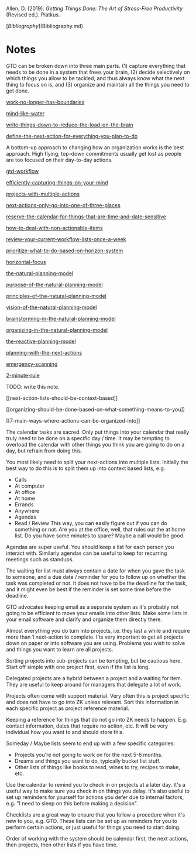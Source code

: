 Allen, D. (2019). _Getting Things Done: The Art of Stress-Free Productivity_ (Revised ed.). Piatkus.

[$Bibliography]($Bibliography.md)

# Notes

GTD can be broken down into three main parts. (1) capture everything that needs to be done in a system that frees your brain, (2) decide selectively on which things you allow to be tackled, and thus always know what the next thing to focus on is, and (3) organize and maintain all the things you need to get done.

[work-no-longer-has-boundaries](work-no-longer-has-boundaries.md)

[mind-like-water](mind-like-water.md)

[write-things-down-to-reduce-the-load-on-the-brain](write-things-down-to-reduce-the-load-on-the-brain.md)

[define-the-next-action-for-everything-you-plan-to-do](define-the-next-action-for-everything-you-plan-to-do.md)

A bottom-up approach to changing how an organization works is the best approach. High flying, top-down commitments usually get lost as people are too focused on their day-to-day actions.

[gtd-workflow](gtd-workflow.md)

[efficiently-capturing-things-on-your-mind](efficiently-capturing-things-on-your-mind.md)

[projects-with-multiple-actions](projects-with-multiple-actions.md)

[next-actions-only-go-into-one-of-three-places](next-actions-only-go-into-one-of-three-places.md)

[reserve-the-calendar-for-things-that-are-time-and-date-sensitive](reserve-the-calendar-for-things-that-are-time-and-date-sensitive.md)

[how-to-deal-with-non-actionable-items](how-to-deal-with-non-actionable-items.md)

[review-your-current-workflow-lists-once-a-week](review-your-current-workflow-lists-once-a-week.md)

[prioritize-what-to-do-based-on-horizon-system](prioritize-what-to-do-based-on-horizon-system.md)

[horizontal-focus](horizontal-focus.md)

[the-natural-planning-model](the-natural-planning-model.md)

[purpose-of-the-natural-planning-model](purpose-of-the-natural-planning-model.md)

[principles-of-the-natural-planning-model](principles-of-the-natural-planning-model.md)

[vision-of-the-natural-planning-model](vision-of-the-natural-planning-model.md)

[brainstorming-in-the-natural-planning-model](brainstorming-in-the-natural-planning-model.md)

[organizing-in-the-natural-planning-model](organizing-in-the-natural-planning-model.md)

[the-reactive-planning-model](the-reactive-planning-model.md)

[planning-with-the-next-actions](planning-with-the-next-actions.md)

[emergency-scanning](emergency-scanning.md)

[2-minute-rule](2-minute-rule.md)


TODO: write this note.

[[next-action-lists-should-be-context-based]]

[[organizing-should-be-done-based-on-what-something-means-to-you]]

[[7-main-ways-where-actions-can-be-organized-into]]



The calendar tasks are sacred. Only put things into your calendar that really truly need to be done on a specific day / time. It may be tempting to overload the calendar with other things you think you are going to do on a day, but refrain from doing this.

You most likely need to split your next-actions into multiple lists. Initially the best way to do this is to split them up into context based lists, e.g.
- Calls
- At computer
- At office
- At home
- Errands
- Anywhere
- Agendas
- Read / Review
This way, you can easily figure out if you can do something or not. Are you at the office, well, that rules out the at home list. Do you have some minutes to spare? Maybe a call would be good.

Agendas are super useful. You should keep a list for each person you interact with. Similarly agendas can be useful to keep for recurring meetings such as standups.

The waiting for list must always contain a date for when you gave the task to someone, and a due date / reminder for you to follow up on whether the task was completed or not. It does not have to be the deadline for the task, and it might even be best if the reminder is set some time before the deadline.

GTD advocates keeping email as a separate system as it's probably not going to be efficient to move your emails into other lists. Make some lists in your email software and clarify and organize them directly there.

Almost everything you do turn into projects, i.e. they last a while and require more than 1 next-action to complete. I'ts very important to get all projects down on paper or into software you are using. Problems you wish to solve and things you want to learn are all projects.

Sorting projects into sub-projects can be tempting, but be cautious here. Start off simple with one project first, even if the list is long.

Delegated projects are a hybrid between a project and a waiting for item. They are useful to keep around for managers that delegate a lot of work.

Projects often come with support material. Very often this is project specific and does not have to go into ZK unless relevant. Sort this information in each specific project as project reference material.

Keeping a reference for things that do not go into ZK needs to happen. E.g. contact information, dates that require no action, etc. It will be very individual how you want to and should store this.

Someday / Maybe lists seem to end up with a few specific categories:
- Projects you're not going to work on for the next 5-6 months.
- Dreams and things you want to do, typically bucket list stuff.
- Other lists of things like books to read, wines to try, recipes to make, etc.

Use the calendar to remind you to check in on projects at a later day. It's a useful way to make sure you check in on things you delay. It's also useful to set up reminders for yourself for actions you defer due to internal factors, e.g. "I need to sleep on this before making a decision".

Checklists are a great way to ensure that you follow a procedure when it's new to you, e.g. GTD. These lists can be set up as reminders for you to perform certain actions, or just useful for things you need to start doing.

Order of working with the system should be calendar first, the next actions, then projects, then other lists if you have time.

